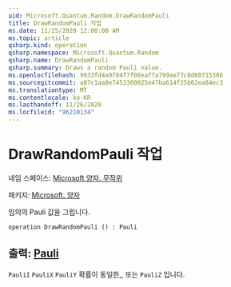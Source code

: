 ```yaml
---
uid: Microsoft.Quantum.Random.DrawRandomPauli
title: DrawRandomPauli 작업
ms.date: 11/25/2020 12:00:00 AM
ms.topic: article
qsharp.kind: operation
qsharp.namespace: Microsoft.Quantum.Random
qsharp.name: DrawRandomPauli
qsharp.summary: Draws a random Pauli value.
ms.openlocfilehash: 9933fd4a9f04f7f08eaffa799ae77c8d60715386
ms.sourcegitcommit: a87c1aa8e7453360025e47ba614f25b02ea84ec3
ms.translationtype: MT
ms.contentlocale: ko-KR
ms.lasthandoff: 11/26/2020
ms.locfileid: "96210134"
---
```

# <a name="drawrandompauli-operation"></a>DrawRandomPauli 작업

네임 스페이스: [Microsoft 양자. 무작위](xref:Microsoft.Quantum.Random)

패키지: [Microsoft. 양자](https://nuget.org/packages/Microsoft.Quantum.QSharp.Core)


임의의 Pauli 값을 그립니다.

```qsharp
operation DrawRandomPauli () : Pauli
```


## <a name="output--pauli"></a>출력: [Pauli](xref:microsoft.quantum.lang-ref.pauli)

`PauliI` `PauliX` `PauliY` 확률이 동일한,, 또는 `PauliZ` 입니다.